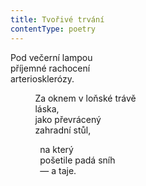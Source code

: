 ```yaml
---
title: Tvořivé trvání
contentType: poetry
---
```


<section>

Pod večerní lampou  
příjemné rachocení  
arteriosklerózy.

</section>

<section>

          Za oknem v loňské trávě  
          láska,  
          jako převrácený  
          zahradní stůl,

</section>

<section>

            na který  
            pošetile padá sníh  
            — a taje.

</section>
